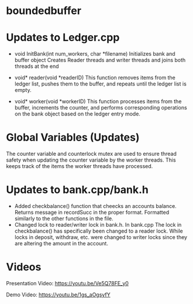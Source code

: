 # boundedbuffer
# Updates to Ledger.cpp
- void InitBank(int num_workers, char *filename)
Initializes bank and buffer object
Creates Reader threads and writer threads and joins both threads at the end

- void* reader(void *readerID)
 This function removes items from the ledger list, pushes them to the buffer, and repeats until the ledger list is empty.

- void* worker(void *workerID)
This function processes items from the buffer, increments the counter, and performs corresponding operations on the bank object based on the ledger entry mode.

# Global Variables (Updates)
The counter variable and counterlock mutex are used to ensure thread safety when updating the counter variable by the worker threads. This keeps track of the items the worker threads have processed.
# Updates to bank.cpp/bank.h
- Added checkbalance() function that cheecks an accounts balance. Returns message in recordSucc in the proper format. Formatted similarly to the other functions in the file.
- Changed lock to reader/writer lock in bank.h. In bank.cpp The lock in checkbalance() has specifically been changed to a reader lock. While locks in deposit, withdraw, etc. were changed to writer locks since they are altering the amount in the account.

# Videos
Presentation Video:
https://youtu.be/Ve5Q78FE_y0

Demo Video: 
https://youtu.be/1gs_aOgsyfY
